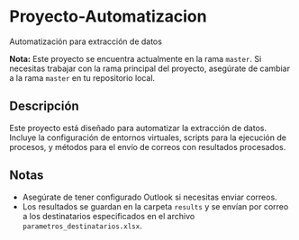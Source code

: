 # Proyecto-Automatizacion

Automatización para extracción de datos

**Nota:** Este proyecto se encuentra actualmente en la rama `master`. Si necesitas trabajar con la rama principal del proyecto, asegúrate de cambiar a la rama `master` en tu repositorio local.

## Descripción

Este proyecto está diseñado para automatizar la extracción de datos. Incluye la configuración de entornos virtuales, scripts para la ejecución de procesos, y métodos para el envío de correos con resultados procesados.

## Notas

- Asegúrate de tener configurado Outlook si necesitas enviar correos.
- Los resultados se guardan en la carpeta `results` y se envían por correo a los destinatarios especificados en el archivo `parametros_destinatarios.xlsx`.

